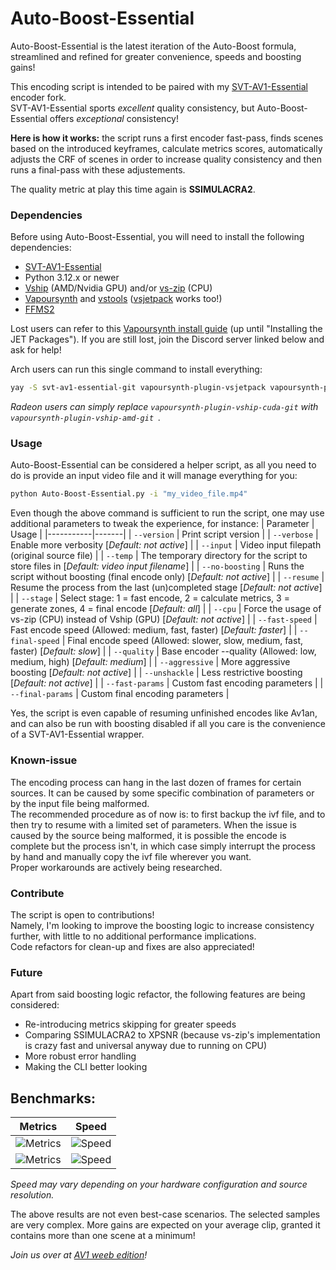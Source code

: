 # Auto-Boost-Essential

Auto-Boost-Essential is the latest iteration of the Auto-Boost formula, streamlined and refined for greater convenience, speeds and boosting gains!

This encoding script is intended to be paired with my [SVT-AV1-Essential](https://github.com/nekotrix/SVT-AV1-Essential) encoder fork.  
SVT-AV1-Essential sports *excellent* quality consistency, but Auto-Boost-Essential offers *exceptional* consistency!

**Here is how it works:** the script runs a first encoder fast-pass, finds scenes based on the introduced keyframes, calculate metrics scores, automatically adjusts the CRF of scenes in order to increase quality consistency and then runs a final-pass with these adjustements.  

The quality metric at play this time again is **SSIMULACRA2**.

### Dependencies

Before using Auto-Boost-Essential, you will need to install the following dependencies:
- [SVT-AV1-Essential](https://github.com/nekotrix/SVT-AV1-Essential/releases)
- Python 3.12.x or newer
- [Vship](https://github.com/Line-fr/Vship/releases) (AMD/Nvidia GPU) and/or [vs-zip](https://github.com/dnjulek/vapoursynth-zip/releases/tag/R6) (CPU)
- [Vapoursynth](https://github.com/vapoursynth/vapoursynth/releases) and [vstools](https://pypi.org/project/vstools/) ([vsjetpack](https://pypi.org/project/vsjetpack/) works too!)
- [FFMS2](https://github.com/FFMS/ffms2/releases)

Lost users can refer to this [Vapoursynth install guide](https://jaded-encoding-thaumaturgy.github.io/JET-guide/master/basics/installation/) (up until "Installing the JET Packages"). If you are still lost, join the Discord server linked below and ask for help!

Arch users can run this single command to install everything:
```bash
yay -S svt-av1-essential-git vapoursynth-plugin-vsjetpack vapoursynth-plugin-vship-cuda-git vapoursynth-plugin-vszip-git ffms2
```
*Radeon users can simply replace `vapoursynth-plugin-vship-cuda-git` with `vapoursynth-plugin-vship-amd-git `.*

### Usage

Auto-Boost-Essential can be considered a helper script, as all you need to do is provide an input video file and it will manage everything for you:
```bash
python Auto-Boost-Essential.py -i "my_video_file.mp4"
```

Even though the above command is sufficient to run the script, one may use additional parameters to tweak the experience, for instance:
| Parameter | Usage |
|-----------|-------|
| `--version` | Print script version |
| `--verbose` | Enable more verbosity [*Default: not active*] |
| `--input` | Video input filepath (original source file) |
| `--temp` | The temporary directory for the script to store files in [*Default: video input filename*] |
| `--no-boosting` | Runs the script without boosting (final encode only) [*Default: not active*] |
| `--resume` | Resume the process from the last (un)completed stage [*Default: not active*] |
| `--stage` | Select stage: 1 = fast encode, 2 = calculate metrics, 3 = generate zones, 4 = final encode [*Default: all*] |
| `--cpu` | Force the usage of vs-zip (CPU) instead of Vship (GPU) [*Default: not active*] |
| `--fast-speed` | Fast encode speed (Allowed: medium, fast, faster) [*Default: faster*] |
| `--final-speed` | Final encode speed (Allowed: slower, slow, medium, fast, faster) [*Default: slow*] |
| `--quality` | Base encoder --quality (Allowed: low, medium, high) [*Default: medium*] |
| `--aggressive` | More aggressive boosting [*Default: not active*] |
| `--unshackle` | Less restrictive boosting [*Default: not active*] |
| `--fast-params` | Custom fast encoding parameters |
| `--final-params` | Custom final encoding parameters |

Yes, the script is even capable of resuming unfinished encodes like Av1an, and can also be run with boosting disabled if all you care is the convenience of a SVT-AV1-Essential wrapper.

### Known-issue

The encoding process can hang in the last dozen of frames for certain sources. It can be caused by some specific combination of parameters or by the input file being malformed.  
The recommended procedure as of now is: to first backup the ivf file, and to then try to resume with a limited set of parameters. When the issue is caused by the source being malformed, it is possible the encode is complete but the process isn't, in which case simply interrupt the process by hand and manually copy the ivf file wherever you want.  
Proper workarounds are actively being researched.

### Contribute

The script is open to contributions!  
Namely, I'm looking to improve the boosting logic to increase consistency further, with little to no additional performance implications.  
Code refactors for clean-up and fixes are also appreciated!

### Future

Apart from said boosting logic refactor, the following features are being considered:
- Re-introducing metrics skipping for greater speeds
- Comparing SSIMULACRA2 to XPSNR (because vs-zip's implementation is crazy fast and universal anyway due to running on CPU)
- More robust error handling
- Making the CLI better looking

## Benchmarks:

|                    Metrics                    |                    Speed                    |
|-----------------------------------------------|---------------------------------------------|
| ![Metrics](https://i.kek.sh/2Ulmd7e7zIJ.webp) | ![Speed](https://i.kek.sh/0fehFRVGuhT.webp) |
| ![Metrics](https://i.kek.sh/WckNMr7IzRa.webp) | ![Speed](https://i.kek.sh/NHYJEEeJrhB.webp) |  

*Speed may vary depending on your hardware configuration and source resolution.*

The above results are not even best-case scenarios. The selected samples are very complex. More gains are expected on your average clip, granted it contains more than one scene at a minimum!


*Join us over at [AV1 weeb edition](https://discord.gg/83dRFDFDp7)!*
